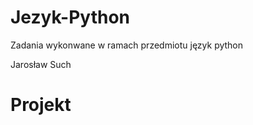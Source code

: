 # Jezyk-Python
Zadania wykonwane w ramach przedmiotu język python

Jarosław Such

Projekt
==================================================
